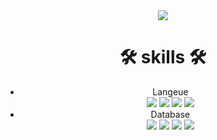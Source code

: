 
<div align="center">

  <img src="https://img.shields.io/badge/{내용}-{배경 색깔}?style={스타일}&logo={로고이름}&logoColor={로고 색깔}"/>

  # 🛠 skills 🛠
  - Langeue <br>
    <img src="https://img.shields.io/badge/JAVA-007396?style=flat&logo=java&logoColor=white">
    <img src="https://img.shields.io/badge/C-A8B9CC?style=flat-square&logo=Html5&logoColor=white"/>
    <img src="https://img.shields.io/badge/JavaScript-F7DF1E?style=flat-square&logo=Html5&logoColor=white"/>
    <img src="https://img.shields.io/badge/Python-3776AB?style=flat-square&logo=Html5&logoColor=white"/>
  - Database <br>
    <img src="https://img.shields.io/badge/C-A8B9CC?style=Flat&logo=C&logoColor=A8B9CC"/>
    <img src="https://img.shields.io/badge/JAVA-007396?style=for-the-badge&logo=java&logoColor=white">
    <img src="https://img.shields.io/badge/Python-3776AB?style={스타일}&logo=Python&logoColor=3776AB"/>
    <img src="https://img.shields.io/badge/JavaScript-F7DF1E?style={스타일}&logo=JavaScript&logoColor=F7DF1E"/>
  
</div>
